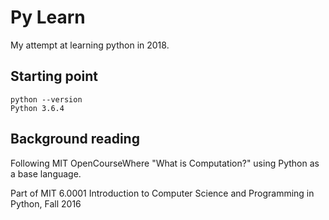 # Py Learn

My attempt at learning python in 2018.

## Starting point
```
python --version
Python 3.6.4
```

## Background reading

Following MIT OpenCourseWhere "What is Computation?" using Python as a base language.

Part of MIT 6.0001 Introduction to Computer Science and Programming in Python, Fall 2016
